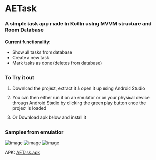 # AETask
### A simple task app made in Kotlin using MVVM structure and Room Database
#### Current functionality: 
- Show all tasks from database
- Create a new task
- Mark tasks as done (deletes from database)
##
### To Try it out
1. Download the project, extract it & open it up using Android Studio
   
2. You can then either run it on an emulator or on your physical device through Android Studio by clicking the green play button once the project is loaded

3. Or Download apk below and install it
##

### Samples from emulatior
![image](https://github.com/user-attachments/assets/dac16728-f90c-4b3a-b4ff-a60c9985e97d)
![image](https://github.com/user-attachments/assets/ecac74b6-49c4-444c-b4b4-debc63e27f8d)
![image](https://github.com/user-attachments/assets/0aee60ce-4f40-478a-b0b2-207148adc157)

APK: [AETask.apk](https://github.com/Abrei852/AETask/blob/302f483901b4e85bedac3aab8392ec0f28ab85b9/AETask.apk)






